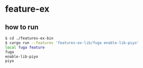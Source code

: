 # feature-ex

## how to run
``` bash
$ cd ./features-ex-bin
$ cargo run --features 'features-ex-lib/fuga enable-lib-piyo'
local fuga feature
fuga
enable-lib-piyo
piyo
```
